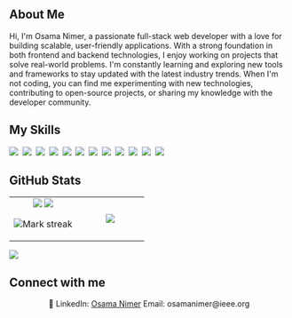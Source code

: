## About Me

Hi, I'm Osama Nimer, a passionate full-stack web developer with a love for building scalable, user-friendly applications. With a strong foundation in both frontend and backend technologies, I enjoy working on projects that solve real-world problems. I'm constantly learning and exploring new tools and frameworks to stay updated with the latest industry trends. When I'm not coding, you can find me experimenting with new technologies, contributing to open-source projects, or sharing my knowledge with the developer community.

## My Skills

<img src="https://img.shields.io/badge/TypeScript-3178C6?logo=typescript&logoColor=fff"> 
<img src="https://img.shields.io/badge/Node.js-6DA55F?logo=node.js&logoColor=white"> 
<img src="https://img.shields.io/badge/Docker-2496ED?logo=docker&logoColor=fff"> 
<img src="https://img.shields.io/badge/Postgres-%23316192.svg?logo=postgresql&logoColor=white"> 
<img src="https://img.shields.io/badge/Next.js-black?logo=next.js&logoColor=white"> 
<img src="https://img.shields.io/badge/npm-CB3837?logo=npm&logoColor=fff"> 
<img src="https://img.shields.io/badge/C-00599C?logo=c&logoColor=white"> 
<img src="https://img.shields.io/badge/GitHub-%23121011.svg?logo=github&logoColor=white"> 
<img src="https://img.shields.io/badge/HTML-%23E34F26.svg?logo=html5&logoColor=white"> 
<img src="https://img.shields.io/badge/CSS-1572B6?logo=css3&logoColor=fff"> 
<img src="https://img.shields.io/badge/JavaScript-F7DF1E?logo=javascript&logoColor=000"> 
<img src="https://img.shields.io/badge/MongoDB-%234ea94b.svg?logo=mongodb&logoColor=white"> 

## GitHub Stats

<table><tbody><tr border="none"><td width="50%" align="center">
<img src="https://github-readme-activity-graph.vercel.app/graph?username=Osama-Nimer&theme=react-dark&hide_border=true&area=true" />

<img src="https://github-profile-summary-cards.vercel.app/api/cards/profile-details?username=Osama-Nimer&theme=github_dark" />

<img alt="Mark streak" src="https://github-readme-streak-stats-five-roan.vercel.app?user=Osama-Nimer&theme=dark"></td><td width="50%" align="center">
<img align="center" src="https://readme-stats-fork-mauve.vercel.app/api/top-langs/?username=Osama-Nimer&theme=dark&hide_border=false&no-bg=true&no-frame=true&langs_count=6"></td></tr></tbody></table>
<img src="https://github-readme-stats.vercel.app/api?username=Osama-Nimer&show_icons=true&count_private=true&include_all_commits=true&theme=dark" />

## Connect with me

<p align="center">🔗 LinkedIn: <a href="https://www.linkedin.com/in/osama-nimer/" target="_blank">Osama Nimer</a> Email: osamanimer@ieee.org</p>

